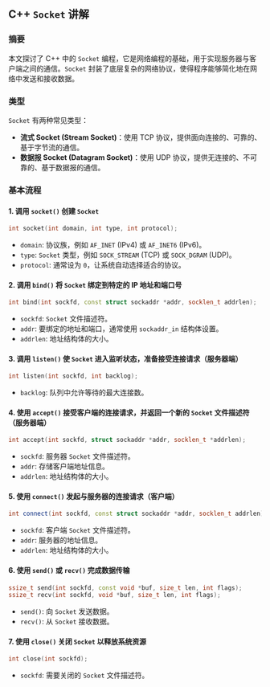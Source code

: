 
## C++ `Socket` 讲解

### 摘要

本文探讨了 C++ 中的 `Socket` 编程，它是网络编程的基础，用于实现服务器与客户端之间的通信。`Socket` 封装了底层复杂的网络协议，使得程序能够简化地在网络中发送和接收数据。

### 类型

`Socket` 有两种常见类型：

- **流式 Socket (Stream Socket)**：使用 TCP 协议，提供面向连接的、可靠的、基于字节流的通信。
- **数据报 Socket (Datagram Socket)**：使用 UDP 协议，提供无连接的、不可靠的、基于数据报的通信。

### 基本流程

#### 1. 调用 `socket()` 创建 `Socket`

```cpp
int socket(int domain, int type, int protocol);
```

- `domain`: 协议族，例如 `AF_INET` (IPv4) 或 `AF_INET6` (IPv6)。
- `type`: `Socket` 类型，例如 `SOCK_STREAM` (TCP) 或 `SOCK_DGRAM` (UDP)。
- `protocol`: 通常设为 `0`，让系统自动选择适合的协议。

#### 2. 调用 `bind()` 将 `Socket` 绑定到特定的 IP 地址和端口号

```cpp
int bind(int sockfd, const struct sockaddr *addr, socklen_t addrlen);
```

- `sockfd`: `Socket` 文件描述符。
- `addr`: 要绑定的地址和端口，通常使用 `sockaddr_in` 结构体设置。
- `addrlen`: 地址结构体的大小。

#### 3. 调用 `listen()` 使 `Socket` 进入监听状态，准备接受连接请求（服务器端）

```cpp
int listen(int sockfd, int backlog);
```

- `backlog`: 队列中允许等待的最大连接数。

#### 4. 使用 `accept()` 接受客户端的连接请求，并返回一个新的 `Socket` 文件描述符（服务器端）

```cpp
int accept(int sockfd, struct sockaddr *addr, socklen_t *addrlen);
```

- `sockfd`: 服务器 `Socket` 文件描述符。
- `addr`: 存储客户端地址信息。
- `addrlen`: 地址结构体的大小。

#### 5. 使用 `connect()` 发起与服务器的连接请求（客户端）

```cpp
int connect(int sockfd, const struct sockaddr *addr, socklen_t addrlen);
```

- `sockfd`: 客户端 `Socket` 文件描述符。
- `addr`: 服务器的地址信息。
- `addrlen`: 地址结构体的大小。

#### 6. 使用 `send()` 或 `recv()` 完成数据传输

```cpp
ssize_t send(int sockfd, const void *buf, size_t len, int flags);
ssize_t recv(int sockfd, void *buf, size_t len, int flags);
```

- `send()`: 向 `Socket` 发送数据。
- `recv()`: 从 `Socket` 接收数据。

#### 7. 使用 `close()` 关闭 `Socket` 以释放系统资源

```cpp
int close(int sockfd);
```

- `sockfd`: 需要关闭的 `Socket` 文件描述符。

